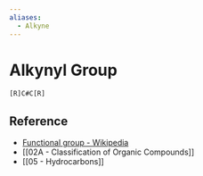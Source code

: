 ```yaml
---
aliases:
  - Alkyne
---
```


# Alkynyl Group

```smiles
[R]C#C[R]
```

## Reference

- [Functional group - Wikipedia](https://en.wikipedia.org/wiki/Functional_group)
- [[02A - Classification of Organic Compounds]]
- [[05 - Hydrocarbons]]
